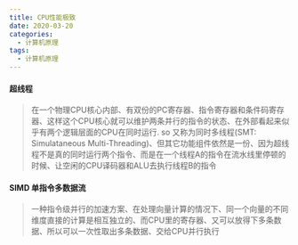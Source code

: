 ```yaml
---
title: CPU性能极致
date: 2020-03-20
categories:
  - 计算机原理
tags:
  - 计算机原理
---
```

#### 超线程
> 在一个物理CPU核心内部、有双份的PC寄存器、指令寄存器和条件码寄存器、这样这个CPU核心就可以维护两条并行的指令的状态、在外部看起来似乎有两个逻辑层面的CPU在同时运行. so 又称为同时多线程(SMT: Simulataneous Multi-Threading)、但其它功能组件依然是一份、因为超线程不是真的同时运行两个指令、而是在一个线程A的指令在流水线里停顿的时候、让空闲的CPU译码器和ALU去执行线程B的指令

#### SIMD 单指令多数据流
> 一种指令级并行的加速方案、在处理向量计算的情况下、同一个向量的不同维度直接的计算是相互独立的、而CPU里的寄存器、又可以放得下多条数据、所以可以一次性取出多条数据、交给CPU并行执行
